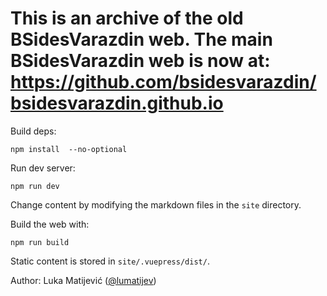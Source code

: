 
# This is an archive of the old BSidesVarazdin web. The main BSidesVarazdin web is now at: https://github.com/bsidesvarazdin/bsidesvarazdin.github.io

Build deps:
```
npm install  --no-optional
```
Run dev server:
```
npm run dev
```

Change content by modifying the markdown files in the `site` directory.

Build the web with:
```
npm run build
```
Static content is stored in `site/.vuepress/dist/`.

Author:
Luka Matijević ([@lumatijev](https://github.com/lumatijev))
